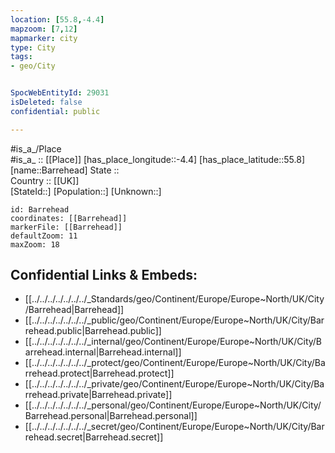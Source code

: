 ```yaml
---
location: [55.8,-4.4] 
mapzoom: [7,12] 
mapmarker: city 
type: City
tags:
- geo/City


SpocWebEntityId: 29031
isDeleted: false
confidential: public

---
```

#is_a_/Place  
#is_a_ :: [[Place]] 
[has_place_longitude::-4.4] 
[has_place_latitude::55.8] 
[name::Barrehead] 
State ::  
Country :: [[UK]]  
[StateId::] 
[Population::] 
[Unknown::] 


```leaflet
id: Barrehead
coordinates: [[Barrehead]] 
markerFile: [[Barrehead]] 
defaultZoom: 11 
maxZoom: 18
```


## Confidential Links & Embeds: 
- [[../../../../../../../_Standards/geo/Continent/Europe/Europe~North/UK/City/Barrehead|Barrehead]] 
- [[../../../../../../../_public/geo/Continent/Europe/Europe~North/UK/City/Barrehead.public|Barrehead.public]] 
- [[../../../../../../../_internal/geo/Continent/Europe/Europe~North/UK/City/Barrehead.internal|Barrehead.internal]] 
- [[../../../../../../../_protect/geo/Continent/Europe/Europe~North/UK/City/Barrehead.protect|Barrehead.protect]] 
- [[../../../../../../../_private/geo/Continent/Europe/Europe~North/UK/City/Barrehead.private|Barrehead.private]] 
- [[../../../../../../../_personal/geo/Continent/Europe/Europe~North/UK/City/Barrehead.personal|Barrehead.personal]] 
- [[../../../../../../../_secret/geo/Continent/Europe/Europe~North/UK/City/Barrehead.secret|Barrehead.secret]] 
